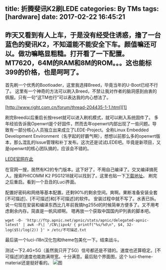 title: 折腾斐讯K2刷LEDE
categories: By TMs
tags: [hardware]
date: 2017-02-22 16:45:21
---

昨天又看到有人上车，于是没有经受住诱惑，撸了一台蓝色的斐讯K2，不知道能不能安全下车。颜值嘛还可以。做功嘛略显粗糙。打开看了一下配置。MT7620，64M的RAM和8M的ROM。。。这也能标399的价格，也是呵呵了。
----------
首先刷一个优秀的Bootloader，这里我选择Breed，毕竟当年的U-Boot已经不行了。
这里有一个神奇的方法可以刷入Breed，不禁让我对作者的脑洞感到由衷的佩服。只有一句“这TM也行”可以表达我的内心想法了。

[http://www.right.com.cn/forum/thread-204435-1-1.html][1]

刷完Breed以后重启长按reset就可以进入刷机模式，就可以刷入系统固件了。
多年经验告诉我Openwrt是个好固件，然而去年openwrt内部出现了一些问题。导致有一部分核心人员独立出来成立了LEDE-Project。全称Linux Embedded Development Environment（名字起的好霸气啊），想想以前那么多的openwrt版本，那么混乱的Issue管理和补丁发布。这次还是试试LEDE吧。毕竟是新项目，又是openwrt的核心团队搞的，应该会不错的。

[LEDE官网在此][2]

在官网一搜，居然有K2的专门版本。这下好了，不用自己编译了。交叉编译搞死人。搜索PHICOMM K2 PSG1218就可以找到了。这里也贴一下[下载地址][3]。
刷完之后重启。看到一个丑丑的Luci界面。

配置好密码和网络等基本配置。还剩90%的剩余空间。爽啊。果断准备安装全套[不可描述]、[不可描述]和[不可描述]的软件。
安装过程中就不写了。水表已拆。说一句现在安装和编译东西比几年前我搞hg255d的时候简单方便多了。又不用考虑剩余内存。简直是一帆风顺啊。
嗯再放一个获取中国国内IP列表的脚本吧。

    wget -O- 'http://ftp.apnic.net/apnic/stats/apnic/delegated-apnic-latest' | awk -F\| '/CN\|ipv4/ { printf("%s/%d\n", $4, 32-log($5)/log(2)) }' > /etc/不可描述.txt

最后装一个luci-i18n汉化包和theme包美化一下。结束战斗。

测试一下2.4G+5G（虽然我只开了5G）信号都还是不错的。速度也还算稳定。[不可描述]的速度也能跑满带宽。十分满意。最后贴个界面图，这个	luci-theme-material还是挺好看的。
![图][4]


  [1]: http://www.right.com.cn/forum/thread-204435-1-1.html
  [2]: https://lede-project.org/
  [3]: https://downloads.lede-project.org/releases/17.01.0-rc2/targets/ramips/mt7620/lede-17.01.0-rc2-r3131-42f3c1f-ramips-mt7620-psg1218-squashfs-sysupgrade.bin
  [4]: https://dn-tms.qbox.me/textimg/lede.png